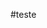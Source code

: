 <!--
layout: post
title: my test
date: 20 may
comments: true
published: true
keywords: JavaScript
description: Hello world post
categories: JavaScript
authorName: Jaydson
authorPicture: 453720347620032512/UM2nE21c_400x400
authorTwitter: jaydson
-->
#teste